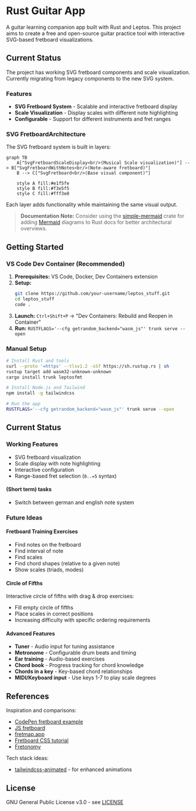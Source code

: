 # Rust Guitar App

A guitar learning companion app built with Rust and Leptos. This project aims to create a free and open-source guitar practice tool with interactive SVG-based fretboard visualizations.

## Current Status

The project has working SVG fretboard components and scale visualization. Currently migrating from legacy components to the new SVG system.

### Features

- **SVG Fretboard System** - Scalable and interactive fretboard display
- **Scale Visualization** - Display scales with different note highlighting  
- **Configurable** - Support for different instruments and fret ranges

### SVG FretboardArchitecture

The SVG fretboard system is built in layers:

```mermaid
graph TB
    A["SvgFretboardScaleDisplay<br/>(Musical Scale visualization)"] --> B["SvgFretboardWithNotes<br/>(Note-aware fretboard)"]
    B --> C["SvgFretboard<br/>(Base visual component)"]
    
    style A fill:#e1f5fe
    style B fill:#f3e5f5  
    style C fill:#fff3e0
```

Each layer adds functionality while maintaining the same visual output.

> **Documentation Note:** Consider using the [simple-mermaid](https://docs.rs/simple-mermaid/latest/simple_mermaid/) crate for adding [Mermaid](https://mermaid-js.github.io/mermaid/#/) diagrams to Rust docs for better architectural overviews.

## Getting Started

### VS Code Dev Container (Recommended)

1. **Prerequisites:** VS Code, Docker, Dev Containers extension
2. **Setup:** 
   ```bash
   git clone https://github.com/your-username/leptos_stuff.git
   cd leptos_stuff
   code .
   ```
3. **Launch:** `Ctrl+Shift+P` → "Dev Containers: Rebuild and Reopen in Container"
4. **Run:** `RUSTFLAGS='--cfg getrandom_backend="wasm_js"' trunk serve --open`

### Manual Setup

```bash
# Install Rust and tools
curl --proto '=https' --tlsv1.2 -sSf https://sh.rustup.rs | sh
rustup target add wasm32-unknown-unknown
cargo install trunk leptosfmt

# Install Node.js and Tailwind
npm install -g tailwindcss

# Run the app
RUSTFLAGS='--cfg getrandom_backend="wasm_js"' trunk serve --open
```

## Current Status

### Working Features
- SVG fretboard visualization
- Scale display with note highlighting
- Interactive configuration  
- Range-based fret selection (`0..=5` syntax)



#### (Short term) tasks

- Switch between german and english note system


### Future Ideas

#### Fretboard Training Exercises
- Find notes on the fretboard
- Find interval of note
- Find scales
- Find chord shapes (relative to a given note)
- Show scales (triads, modes)

#### Circle of Fifths
Interactive circle of fifths with drag & drop exercises:
- Fill empty circle of fifths
- Place scales in correct positions
- Increasing difficulty with specific ordering requirements

#### Advanced Features
- **Tuner** - Audio input for tuning assistance
- **Metronome** - Configurable drum beats and timing
- **Ear training** - Audio-based exercises
- **Chord book** - Progress tracking for chord knowledge
- **Chords in a key** - Key-based chord relationships
- **MIDI/Keyboard input** - Use keys 1-7 to play scale degrees

## References

Inspiration and comparisons:
- [CodePen fretboard example](https://codepen.io/DreySkee/pen/bddpqM)
- [JS fretboard](https://github.com/metaescape/js-fretboard) 
- [fretmap.app](https://fretmap.app/)
- [Fretboard CSS tutorial](https://www.youtube.com/watch?v=C6VLedW5Dwk&list=PLXAhCH9FJ8zViqdqhsSP7iyCrVDoUGb3P&index=2)
- [Fretonomy](https://www.fretonomy.com/)

Tech stack ideas:
- [tailwindcss-animated](https://github.com/new-data-services/tailwindcss-animated) - for enhanced animations

## License

GNU General Public License v3.0 - see [LICENSE](./LICENSE)

